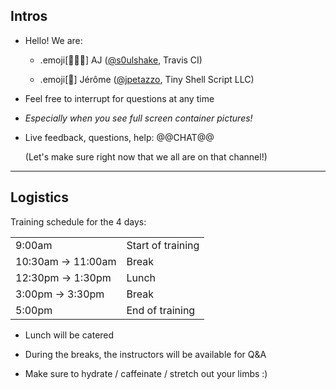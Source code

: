## Intros

- Hello! We are:

   - .emoji[👷🏻‍♀️] AJ ([@s0ulshake](https://twitter.com/s0ulshake), Travis CI)

   - .emoji[🐳] Jérôme ([@jpetazzo](https://twitter.com/jpetazzo), Tiny Shell Script LLC)

- Feel free to interrupt for questions at any time

- *Especially when you see full screen container pictures!*

- Live feedback, questions, help: @@CHAT@@

  (Let's make sure right now that we all are on that channel!)

---

## Logistics

Training schedule for the 4 days:

|||
|-------------------|--------------------|
|  9:00am           | Start of training
| 10:30am → 11:00am | Break
| 12:30pm → 1:30pm  | Lunch
| 3:00pm → 3:30pm   | Break
| 5:00pm            | End of training

- Lunch will be catered

- During the breaks, the instructors will be available for Q&A

- Make sure to hydrate / caffeinate / stretch out your limbs :)